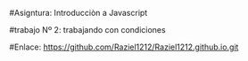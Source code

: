 
#Asigntura: Introducciòn a Javascript

#trabajo Nº 2: trabajando con condiciones

#Enlace: https://github.com/Raziel1212/Raziel1212.github.io.git
